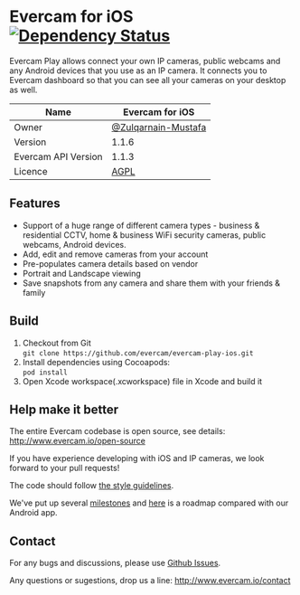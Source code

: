 # Evercam for iOS [![Dependency Status][dependency-status-image]][dependency-status-url]

Evercam Play allows connect your own IP cameras, public webcams and any Android devices that you use as an IP camera. It connects you to Evercam dashboard so that you can see all your cameras on your desktop as well. 

| Name   | Evercam for iOS|
| --- | --- |
| Owner   | [@Zulqarnain-Mustafa](https://github.com/Zulqarnain-Mustafa)   |
| Version  | 1.1.6 |
| Evercam API Version  | 1.1.3  |
| Licence | [AGPL](https://tldrlegal.com/license/gnu-affero-general-public-license-v3-%28agpl-3.0%29) |

## Features

* Support of a huge range of different camera types - business & residential CCTV, home & business WiFi security cameras, public webcams, Android devices.
* Add, edit and remove cameras from your account
* Pre-populates camera details based on vendor
* Portrait and Landscape viewing
* Save snapshots from any camera and share them with your friends & family

## Build
1. Checkout from Git  
   ```git clone https://github.com/evercam/evercam-play-ios.git```
2. Install dependencies using Cocoapods:  
   ```pod install```
3. Open Xcode workspace(.xcworkspace) file in Xcode and build it
    
## Help make it better

The entire Evercam codebase is open source, see details: http://www.evercam.io/open-source

If you have experience developing with iOS and IP cameras, we look forward to your pull requests!  

The code should follow [the style guidelines](https://developer.apple.com/library/mac/documentation/Cocoa/Conceptual/CodingGuidelines/CodingGuidelines.html).

We've put up several [milestones](https://github.com/evercam/evercam-play-ios/milestones) and [here](https://docs.google.com/spreadsheets/d/1mZ521gVZUf0a42cyvkqiyfGHiNn2BqZJR__Fj7aRyyQ/edit#gid=0) is a roadmap compared with our Android app. 

## Contact

For any bugs and discussions, please use [Github Issues](https://github.com/evercam/evercam-play-android/issues).

Any questions or sugestions, drop us a line: http://www.evercam.io/contact

[dependency-status-url]: https://www.versioneye.com/user/projects/577a5619816e3d004a284ba1
[dependency-status-image]: https://www.versioneye.com/user/projects/5703cbe7fcd19a0039f15c6b/badge.svg?style=flat





